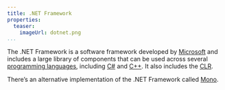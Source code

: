 ```yaml
---
title: .NET Framework
properties:
  teaser:
    imageUrl: dotnet.png
...
```


The .NET Framework is a software framework developed by
[Microsoft](microsoft.html) and includes a large library of components that can
be used across several [programming languages](lang.html#programming-languages),
including [C#](csharp.html) and [C++](c++.html). It also includes the
[CLR](clr.html).

There’s an alternative implementation of the .NET Framework called
[Mono](mono.html).
